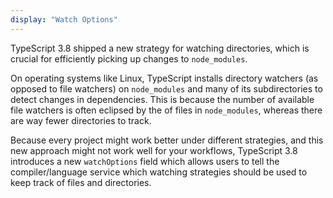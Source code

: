 ```yaml
---
display: "Watch Options"
---
```


TypeScript 3.8 shipped a new strategy for watching directories, which is crucial for efficiently picking up changes to `node_modules`.

On operating systems like Linux, TypeScript installs directory watchers (as opposed to file watchers) on `node_modules` and many of its subdirectories to detect changes in dependencies.
This is because the number of available file watchers is often eclipsed by the of files in `node_modules`, whereas there are way fewer directories to track.

Because every project might work better under different strategies, and this new approach might not work well for your workflows, TypeScript 3.8 introduces a new `watchOptions` field which allows users to tell the compiler/language service which watching strategies should be used to keep track of files and directories.

